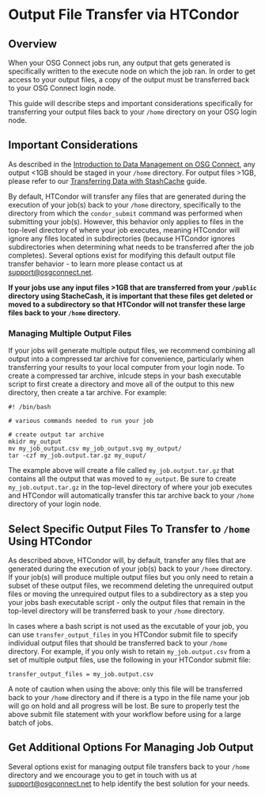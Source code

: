 
[title]: - "Output File Transfer via HTCondor"

# Output File Transfer via HTCondor

## Overview

When your OSG Connect jobs run, any output that gets generated is specifically written to 
the execute node on which the job ran. In order to get access to your output files, a copy of 
the output must be transferred back to your OSG Connect login node. 

This guide will describe steps and important considerations specifically for transferring your 
output files back to your `/home` directory on your OSG login node. 

## Important Considerations

As described in the [Introduction to Data Management on OSG Connect](https://support.opensciencegrid.org/support/solutions/articles/12000002985), 
any output <1GB should be staged in your `/home` directory. For output files >1GB, 
please refer to our [Transferring Data with StashCache](https://support.opensciencegrid.org/support/solutions/articles/12000002775) guide.

By default, HTCondor will transfer any files that are generated during the execution of your job(s) 
back to your `/home` directory, specifically to the directory from which the `condor_submit` 
command was performed when submitting your job(s). However, this behavior only applies to files 
in the top-level directory of where your job executes, meaning HTCondor will ignore any files 
located in subdirectories (because HTCondor ignores subdirectories when determining what needs 
to be transferred after the job completes). Several options exist for modifying this default output 
file transfer behavior - to learn more please contact us at [support@osgconnect.net](mailto:support@osgconnect.net).

**If your jobs use any input files >1GB that are transferred from your `/public` directory 
using StacheCash, it is important that these files get deleted or moved to a 
subdirectory so that HTCondor will not transfer these large files back to your `/home` directory.**

### Managing Multiple Output Files

If your jobs will generate multiple output files, we recommend combining all output into a compressed 
tar archive for convenience, particularly when transferring your results to your local computer from 
your login node. To create a compressed tar archive, inlcude steps in your bash executable script 
to first create a directory and move all of the output to this new directory, then create a tar archive. 
For example:

	#! /bin/bash
	
	# various commands needed to run your job

	# create output tar archive
	mkidr my_output
	mv my_job_output.csv my_job_output.svg my_output/
	tar -czf my_job.output.tar.gz my_ouput/

The example above will create a file called `my_job.output.tar.gz` that contains all the output that 
was moved to `my_output`. Be sure to create `my_job.output.tar.gz` in the top-level directory of where 
your job executes and HTCondor will automatically transfer this tar archive back to your `/home` 
directory of your login node.


## Select Specific Output Files To Transfer to `/home` Using HTCondor

As described above, HTCondor will, by default, transfer any files that are generated during the 
execution of your job(s) back to your `/home` directory. If your job(s) will produce multiple output 
files but you only need to retain a subset of these output files, we recommend deleting the unrequired 
output files or moving the unrequired output files to a subdirectory as a step you your jobs bash 
executable script -  only the output files that remain in the top-level directory will be transferred 
bask to your `/home` directory.

In cases where a bash script is not used as the excutable of your job, you can use `transfer_output_files` 
in you HTCondor submit file to specify individual output files that should be transferred back to your 
`/home` directory. For example, if you only wish to retain `my_job.output.csv` from a set of multiple 
output files, use the following in your HTCondor submit file:

	transfer_output_files = my_job.output.csv

A note of caution when using the above: only this file will be transferred back to your `/home` directory 
and if there is a typo in the file name your job will go on hold and all progress will be lost. Be sure 
to properly test the above submit file statement with your workflow before using for a large batch of jobs.

## Get Additional Options For Managing Job Output

Several options exist for managing output file transfers back to your `/home` directory and we 
encourage you to get in touch with us at [support@osgconnect.net](mailto:support@osgconnect.net) to 
help identify the best solution for your needs.
